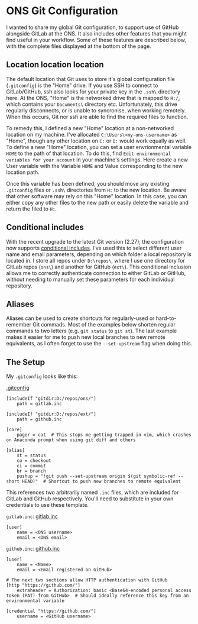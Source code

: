 # ONS Git Configuration

I wanted to share my global Git configuration, to support use of GitHub alongside GitLab at the ONS. It also includes other features that you might find useful in your workflow. Some of these features are described below, with the complete files displayed at the bottom of the page. 


## Location location location

The default location that Git uses to store it's global configuration file (`.gitconfig`) is the "Home" drive. If you use SSH to connect to GitLab/GitHub, ssh also looks for your private key in the `.ssh\` directory here. At the ONS, "Home" is the networked drive that is mapped to `H:/`, which contains your `Documents\` directory etc. Unfortunately, this drive regularly disconnects, or is unable to syncronise, when working remotely. When this occurs, Git nor ssh are able to find the required files to function.

To remedy this, I defined a new "Home" location at a non-networked location on my machine. I've allocated `C:\Users\<my-ons-username>` as "Home", though any other location on `C:` or `D:` would work equally as well. To define a new "Home" location, you can set a user envrionmental variable `HOME` to the path of that location. To do this, find `Edit environmental variables for your account` in your machine's settings. Here create a new User variable with the Variable `HOME` and Value corresponding to the new location path.

Once this variable has been defined, you should move any existing `.gitconfig` files or `.ssh\` directories from `H:` to the new location. Be aware that other software may rely on this "Home" location. In this case, you can either copy any other files to the new path or easily delete the variable and return the filed to `H:`.


## Conditional includes

With the recent upgrade to the latest Git version (2.27), the configuration now supports [conditional includes](https://git-scm.com/docs/git-config#_conditional_includes). I've used this to select different user name and email parameters, depending on which folder a local repository is located in. I store all repos under `D:\repos\`, where I use one directory for GitLab repos (`ons\`) and another for GitHub (`ext\`). This conditional inclusion allows me to correctly authenticate connection to either GitLab or GitHub, without needing to manually set these parameters for each individual repository.


## Aliases

Aliases can be used to create shortcuts for regularly-used or hard-to-remember Git commads. Most of the examples below shorten regular commands to two letters (e.g. `git status` to `git st`). The last example makes it easier for me to push new local branches to new remote equivalents, as I often forget to use the `--set-upstream` flag when doing this.


## The Setup

My `.gitconfig` looks like this:

[.gitconfig](the_setup/.gitconfig)
```
[includeIf "gitdir:D:/repos/ons/"]
  	path = gitlab.inc

[includeIf "gitdir:D:/repos/ext/"]
  	path = github.inc

[core]
	pager = cat  # This stops me getting trapped in vim, which crashes on Anaconda prompt when using git diff and others

[alias]
	st = status
	co = checkout
	ci = commit
	br = branch
	pushup = "!git push --set-upstream origin $(git symbolic-ref --short HEAD)"  # Shortcut to push new branches to remote equivalent
```

This references two arbitrarily named `.inc` files, which are included for GitLab and GitHub respectively. You'll need to substitute in your own credentials to use these template.

`gitlab.inc`:
[gitlab.inc](the_setup/gitlab.inc)
```
[user]
	name = <ONS username>
	email = <ONS email>
```

`github.inc`:
[github.inc](the_setup/github.inc)
```
[user]
	name = <Name>
	email = <Email registered on GitHub>

# The next two sections allow HTTP authentication with GitHub
[http "https://github.com/"]
	extraheader = Authorization: basic <Base64-encoded personal access token (PAT) from GitHub>  # Should ideally reference this key from an environmental variable

[credential "https://github.com/"]
	username = <GitHub username>
```

